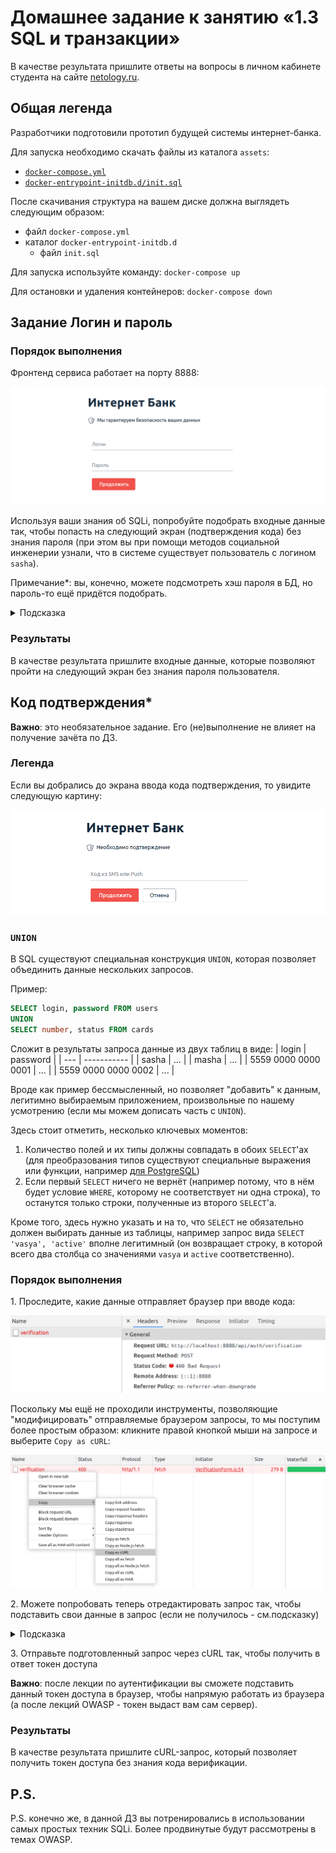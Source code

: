 # Домашнее задание к занятию «1.3 SQL и транзакции»

В качестве результата пришлите ответы на вопросы в личном кабинете студента на сайте [netology.ru](https://netology.ru).

## Общая легенда

Разработчики подготовили прототип будущей системы интернет-банка.

Для запуска необходимо скачать файлы из каталога `assets`:
* [`docker-compose.yml`](./assets/docker-compose.yml)
* [`docker-entrypoint-initdb.d/init.sql`](./assets/docker-entrypoint-initdb.d/init.sql)

После скачивания структура на вашем диске должна выглядеть следующим образом:
* файл `docker-compose.yml`
* каталог `docker-entrypoint-initdb.d`
    * файл `init.sql`
    
Для запуска используйте команду: `docker-compose up`

Для остановки и удаления контейнеров: `docker-compose down`

## Задание Логин и пароль

### Порядок выполнения

Фронтенд сервиса работает на порту 8888:

![](pic/login-pass.png)

Используя ваши знания об SQLi, попробуйте подобрать входные данные так, чтобы попасть на следующий экран (подтверждения кода) без знания пароля (при этом вы при помощи методов социальной инженерии узнали, что в системе существует пользователь с логином `sasha`).

Примечание*: вы, конечно, можете подсмотреть хэш пароля в БД, но пароль-то ещё придётся подобрать.

<details>
<summary>Подсказка</summary>

Контейнер PostgreSQL настроен таким образом, что логирует все SQL-запросы, присылаемые сервером. Воспользуйтесь этим.
</details>

### Результаты

В качестве результата пришлите входные данные, которые позволяют пройти на следующий экран без знания пароля пользователя.

## Код подтверждения*

**Важно**: это необязательное задание. Его (не)выполнение не влияет на получение зачёта по ДЗ.

### Легенда

Если вы добрались до экрана ввода кода подтверждения, то увидите следующую картину:

![](pic/verification.png)

### `UNION`

В SQL существуют специальная конструкция `UNION`, которая позволяет объединить данные нескольких запросов.

Пример:
```sql
SELECT login, password FROM users
UNION
SELECT number, status FROM cards
```

Сложит в результаты запроса данные из двух таблиц в виде:
| login | password |
| --- | ----------- |
| sasha | ... |
| masha | ... |
| 5559 0000 0000 0001 | ... |
| 5559 0000 0000 0002 | ... |

Вроде как пример бессмысленный, но позволяет "добавить" к данным, легитимно выбираемым приложением, произвольные по нашему усмотрению (если мы можем дописать часть с `UNION`).

Здесь стоит отметить, несколько ключевых моментов:
1. Количество полей и их типы должны совпадать в обоих `SELECT`'ах (для преобразования типов существуют специальные выражения или функции, например [для PostgreSQL](https://postgrespro.ru/docs/postgresql/13/typeconv))
1. Если первый `SELECT` ничего не вернёт (например потому, что в нём будет условие `WHERE`, которому не соответствует ни одна строка), то останутся только строки, полученные из второго `SELECT`'а.

Кроме того, здесь нужно указать и на то, что `SELECT` не обязательно должен выбирать данные из таблицы, например запрос вида `SELECT 'vasya', 'active'` вполне легитимный (он возвращает строку, в которой всего два столбца со значениями `vasya` и `active` соответственно).

### Порядок выполнения

1\. Проследите, какие данные отправляет браузер при вводе кода:

![](pic/request.png)

Поскольку мы ещё не проходили инструменты, позволяющие "модифицировать" отправляемые браузером запросы, то мы поступим более простым образом: кликните правой кнопкой мыши на запросе и выберите `Copy as cURL`:

![](pic/copy.png)


2\. Можете попробовать теперь отредактировать запрос так, чтобы подставить свои данные в запрос (если не получилось - см.подсказку)

<details>
<summary>Подсказка</summary>

Отредактируйте в любом текстовом редакторе полученную строку до вида:

```text
curl 'http://localhost:9999/api/auth/verification' \
  -H 'Content-Type: application/json' \
  --data-raw $'{"login":"login","code":"8888"}'
```

Обратите внимание: если вы в `login` собираетесь подставлять `'` (одинарные кавычки), то их нужно экранировать через `\`, т.е. должно быть: `login \' your hack`.

</details>

3\. Отправьте подготовленный запрос через cURL так, чтобы получить в ответ токен доступа

**Важно**: после лекции по аутентификации вы сможете подставить данный токен доступа в браузер, чтобы напрямую работать из браузера (а после лекций OWASP - токен выдаст вам сам сервер).

### Результаты

В качестве результата пришлите cURL-запрос, который позволяет получить токен доступа без знания кода верификации.

## P.S.

P.S. конечно же, в данной ДЗ вы потренировались в использовании самых простых техник SQLi. Более продвинутые будут рассмотрены в темах OWASP.
